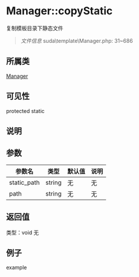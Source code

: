 # Manager::copyStatic
复制模板目录下静态文件
> *文件信息* suda\template\Manager.php: 31~686
## 所属类 

[Manager](../Manager.md)

## 可见性

  protected  static
## 说明



## 参数

| 参数名 | 类型 | 默认值 | 说明 |
|--------|-----|-------|-------|
| static_path |  string | 无 | 无 |
| path |  string | 无 | 无 |

## 返回值
类型：void
无

## 例子

example